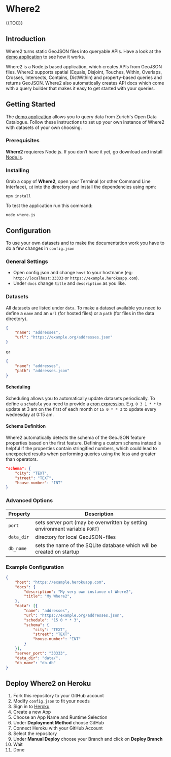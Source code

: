 # Where2

{{TOC}}

## Introduction

Where2 turns static GeoJSON files into queryable APIs. Have a look at the [demo application](https://where2demo.herokuapp.com/) to see how it works.

Where2 is a Node.js based application, which creates APIs from GeoJSON files. Where2 supports spatial (Equals, Disjoint, Touches, Within, Overlaps, Crosses, Intersects, Contains, DistWithin) and property-based queries and returns GeoJSON. Where2 also automatically creates API docs which come with a query builder that makes it easy to get started with your queries.

## Getting Started

The [demo application](https://where2demo.herokuapp.com/) allows you to query data from Zurich's Open Data Catalogue. Follow these instructions to set up your own instance of Where2 with datasets of your own choosing.

### Prerequisites
**Where2** requieres Node.js. If you don’t have it yet, go download and install [Node.js](https://nodejs.org/en/download/).

### Installing
Grab a copy of **Where2**, open your Terminal (or other Command Line Interface), `cd` into the directory and install the dependencies using npm:
```
npm install
```
To test the application run this command:
```
node where.js
```
## Configuration
To use your own datasets and to make the documentation work you have to do a few changes in `config.json`

### General Settings
- Open config.json and change `host` to your hostname (eg: `http://localhost:33333` or `https://example.herokuapp.com`).
- Under `docs` change `title` and `description` as you like.

### Datasets
All datasets are listed under `data`. To make a dataset available you need to define a `name` and an `url` (for hosted files) or a `path` (for files in the data directory).

```json
{
	"name": "addresses",
	"url": "https://example.org/addresses.json"
}
``` 
or
```json
{
	"name": "addresses",
	"path": "addresses.json"
}
```

#### Scheduling
Scheduling allows you to automatically update datasets periodically. To define a `schedule` you need to provide a [cron expression](http://merencia.com/node-cron/#cron-syntax). E.g. `0 3 1 * *` to update at 3 am on the first of each month or `15 0 * * 3` to update every wednesday at 0:15 am.

#### Schema Definition
Where2 automatically detects the schema of the GeoJSON feature properties based on the first feature. Defining a custom schema instead is helpful if the properties contain stringified numbers, which could lead to unexpected results when performing queries using the less and greater than operators.

```json
"schema": {
	"city": "TEXT",
	"street": "TEXT",
	"house-number": "INT"
}
```

### Advanced Options

| Property | Description |
| --- | --- |
| `port` | sets server port (may be overwritten by setting environment variable `PORT`) |
| `data_dir` | directory for local GeoJSON-files |
| `db_name`| sets the name of the SQLite database which will be created on startup |

### Example Configuration
```json
{
	"host": "https://example.herokuapp.com",
	"docs": {
		"description": "My very own instance of Where2",
		"title": "My Where2",
	},
	"data": [{
		"name": "addresses",
		"url": "https://example.org/addresses.json",
		"schedule": "15 0 * * 3",
		"schema": {
			"city": "TEXT",
			"street": "TEXT",
			"house-number": "INT"
		}
	}],
	"server_port": "33333",
	"data_dir": "data/",
	"db_name": "db.db"
}
```
## Deploy Where2 on Heroku
1. Fork this repository to your GitHub account
2. Modify `config.json` to fit your needs
3. Sign in to [Heroku](https://www.heroku.com)
4. Create a new App
5. Choose an App Name and Runtime Selection
6. Under **Deployment Method** choose GitHub
7. Connect Heroku with your GitHub Account
8. Select the repository
9. Under **Manual Deploy** choose your Branch and click on **Deploy Branch**
10. Wait
11. Done
